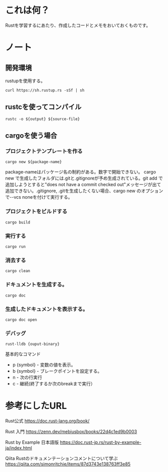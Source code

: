 # これは何？

Rustを学習するにあたり、作成したコードとメモをおいておくものです。

# ノート

## 開発環境

rustupを使用する。

~~~
curl https://sh.rustup.rs -sSf | sh
~~~

## rustcを使ってコンパイル

~~~
rustc -o ${output} ${source-file}
~~~

## cargoを使う場合


### プロジェクトテンプレートを作る

~~~
cargo new ${package-name}
~~~
package-nameはパッケージ名の制約がある。数字で開始できない。
cargo new で生成したフォルダには.gitと.gitignoreが予め生成されている。git add で追加しようとすると"does not have a commit checked out"メッセージが出て追加できない。.gitignore, .gitを生成したくない場合、cargo new のオプションで--vcs noneを付けて実行する。



### プロジェクトをビルドする

~~~
cargo build
~~~

### 実行する

~~~
cargo run
~~~

### 消去する

~~~
cargo clean
~~~

### ドキュメントを生成する。

~~~
cargo doc
~~~

### 生成したドキュメントを表示する。

~~~
cargo doc open
~~~
   

### デバッグ

~~~
rust-lldb {ouput-binary}
~~~

基本的なコマンド

* p {symbol} - 変数の値を表示。
* b {symbol} - ブレークポイントを設定する。
* n - 次の行実行
* c - 継続(終了するか次のbreakまで実行）

# 参考にしたURL

Rust公式
https://doc.rust-lang.org/book/

Rust 入門
https://zenn.dev/mebiusbox/books/22d4c1ed9b0003

Rust by Example 日本語版
https://doc.rust-jp.rs/rust-by-example-ja/index.html

Qiita Rustのドキュメンテーションコメントについて学ぶ
https://qiita.com/simonritchie/items/87d3743e138763ff3e85
